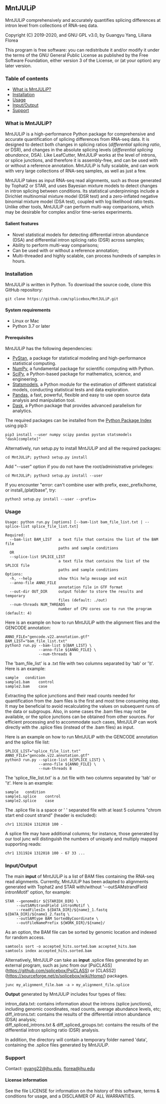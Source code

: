 ## MntJULiP ##

MntJULiP comprehensively and accurately quantifies splicing differences at intron level from collections of RNA-seq data. 

Copyright (C) 2019-2020, and GNU GPL v3.0, by Guangyu Yang, Liliana Florea

This program is free software: you can redistribute it and/or modify it under the terms of the GNU General Public License as published by the Free Software Foundation, either version 3 of the License, or (at your option) any later version.  

### <a name="table-of-contents"></a> Table of contents
- [What is MntJULiP?](#what-is-mntjulip)
- [Installation](#installation)
- [Usage](#usage)
- [Input/Output](#inputoutput)
- [Support](#support)

### <a name="what-is-mntjulip"></a> What is MntJULiP?
MntJULiP is a high-performance Python package for comprehensive and accurate quantification of splicing differences from RNA-seq data. It is designed to detect both changes in splicing ratios (*differential splicing ratio*, or DSR), and changes in the absolute splicing levels (*differential splicing abundance*, DSA). Like LeafCutter, MntJULiP works at the level of introns, or splice junctions, and therefore it is assembly-free, and can be used with or without a reference annotation. MntJULiP is fully scalable, and can work with very large collections of RNA-seq samples, as well as just a few.


MntJULiP takes as input RNA-seq read alignments, such as those generated by Tophat2 or STAR, and uses Bayesian mixture models to detect changes in intron splicing between conditions. Its statistical underpinnings include a Dirichlet multinomial mixture model (DSR test) and a zero-inflated negative binomial mixture model (DSA test), coupled with log likelihood ratio tests. Unlike other tools, MntJULiP can perform multi-way comparisons, which may be desirable for complex and/or time-series experiments.

#### Salient features  
- Novel statistical models for detecting differential intron abundance (DSA) and differential intron splicing ratio (DSR) across samples;
- Ability to perform multi-way comparisons;  
- Can be used with or without a reference annotation;  
- Multi-threaded and highly scalable, can process hundreds of samples in hours.

### <a name="installation"></a> Installation
MntJULiP is written in Python. To download the source code, clone this GitHub repository:

```
git clone https://github.com/splicebox/MntJULiP.git
```

#### System requirements
* Linux or Mac  
* Python 3.7 or later

#### Prerequisites
MntJULiP has the following dependencies:
* [PyStan](https://pystan.readthedocs.io/), a package for statistical modeling and high-performance statistical computing.  
* [NumPy](https://numpy.org/), a fundamental package for scientific computing with Python.    
* [SciPy](https://www.scipy.org/), a Python-based package for mathematics, science, and engineering.  
* [Statsmodels](https://www.statsmodels.org/), a Python module for the estimation of different statistical models, conducting statistical tests and data exploration.  
* [Pandas](https://pandas.pydata.org/), a fast, powerful, flexible and easy to use open source data analysis and manipulation tool.  
* [Dask](https://dask.org/), a Python package that provides advanced parallelism for analytics.  

The required packages can be installed from the [Python Package Index](https://pypi.org/) using pip3:
```
pip3 install --user numpy scipy pandas pystan statsmodels "dask[complete]"
```

Alternatively, run setup.py to install MntJULiP and all the required packages:
```
cd MntJULiP; python3 setup.py install
```
Add "--user" option if you do not have the root/administrative privileges:
```
cd MntJULiP; python3 setup.py install --user
```
If you encounter "error: can't combine user with prefix, exec_prefix/home, or install_(plat)base", try:
```
python3 setup.py install --user --prefix=
```

### <a name="usage"></a> Usage
```
Usage: python run.py [options] [--bam-list bam_file_list.txt | --splice-list splice_file_list.txt]

Required:
  --bam-list BAM_LIST   a text file that contains the list of the BAM file
                        paths and sample conditions
  OR
  --splice-list SPLICE_LIST
                        a text file that contains the list of the SPLICE file
                        paths and sample conditions
Options:
  -h, --help            show this help message and exit
  --anno-file ANNO_FILE
                        annotation file in GTF format
  --out-dir OUT_DIR     output folder to store the results and temporary
                        files (default: ./out)
  --num-threads NUM_THREADS
                        number of CPU cores use to run the program (default: 4)
```

Here is an example on how to run MntJULiP with the alignment files and the GENCODE annotation:
```
ANNO_FILE="gencode.v22.annotation.gtf"
BAM_LIST="bam_file_list.txt"
python3 run.py --bam-list ${BAM_LIST} \
               --anno-file ${ANNO_FILE} \
               --num-threads 8           
```

The 'bam_file_list' is a .txt file with two columns separated by 'tab' or '\t'. Here is an example:
```
sample   condition
sample1.bam    control
sample2.bam    case
```

Extracting the splice junctions and their read counts needed for quantification from the .bam files is the first and most time consuming step. It may be beneficial to avoid recalculating the values on subsequent runs of the data or subgroups. Also, in some cases the .bam files may not be available, or the splice junctions can be obtained from other sources. For efficient processing and to accommodate such cases, MntJULiP can work directly with the .splice files (instead of the .bam files) as input.

Here is an example on how to run MntJULiP with the GENCODE annotation and the splice file list:
```
SPLICE_LIST="splice_file_list.txt"
ANNO_FILE="gencode.v22.annotation.gtf"
python3 run.py --splice-list ${SPLICE_LIST} \
               --anno-file ${ANNO_FILE} \
               --num-threads 8 
```
The 'splice_file_list.txt' is a .txt file with two columns separated by 'tab' or '\t'. Here is an example:
```
sample   condition
sample1.splice    control
sample2.splice    case
```
The .splice file is a space or ' ' separated file with at least 5 columns "chrom start end count strand" (header is excluded):
```
chr1 1311924 1312018 100 -
```
A splice file may have additional columns; for instance, those generated by our tool junc will distinguish the numbers of uniquely and multiply mapped supporting reads:
```
chr1 1311924 1312018 100 - 67 33 ...
```

### <a name="inputoutput"></a> Input/Output
The main **input** of MntJULiP is a list of BAM files containing the RNA-seq read alignments. Currently, MntJULiP has been adapted to alignments generated with Tophat2 and STAR with/without '--outSAMstrandField intronMotif' option, for example:
```
STAR --genomeDir ${STARIDX_DIR} \
     --outSAMstrandField intronMotif \
     --readFilesIn ${DATA_DIR}/${name}_1.fastq ${DATA_DIR}/${name}_2.fastq \
     --outSAMtype BAM SortedByCoordinate \
     --outFileNamePrefix ${WORK_DIR}/${name}/
```

As an option, the BAM file can be sorted by genomic location and indexed for random access.  
```
samtools sort -o accepted_hits.sorted.bam accepted_hits.bam
samtools index accepted_hits.sorted.bam
```

Alternatively, MntJULiP can take as **input** .splice files generated by an external program, such as junc from our [PsiCLASS] (https://github.com/splicebox/PsiCLASS) or [CLASS2] (https://sourceforge.net/p/splicebox/wiki/Home/) packages.
```
junc my_alignment_file.bam -a > my_alignment_file.splice
```

**Output** generated by MntJULiP includes four types of files:

intron_data.txt: contains information about the introns (splice junctions), including genomic coordinates, read counts, average abundance levels, etc;  
diff_introns.txt: contains the results of the differential intron abundance (DSA) analysis;  
diff_spliced_introns.txt & diff_spliced_groups.txt: contains the results of the differential intron splicing ratio (DSR) analysis.  

In addition, the directory will contain a temporary folder named 'data', containing the .splice files generated by MntJULiP.

### <a name="support"></a> Support
Contact: gyang22@jhu.edu, florea@jhu.edu  

#### License information
See the file LICENSE for information on the history of this software, terms
& conditions for usage, and a DISCLAIMER OF ALL WARRANTIES.

